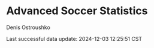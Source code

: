 # Advanced Soccer Statistics
Denis Ostroushko

<!-- gfm -->

Last successful data update: 2024-12-03 12:25:51 CST
